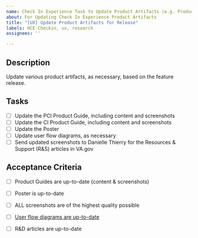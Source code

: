 ```yaml
---
name: Check In Experience Task to Update Product Artifacts (e.g. Product Guide, Poster)
about: For Updating Check In Experience Product Artifacts
title: "[UX] Update Product Artifacts for Release"
labels: HCE-Checkin, ux, research
assignees: ''

---
```


## Description
Update various product artifacts, as necessary, based on the feature release.

## Tasks
- [ ] Update the PCI Product Guide, including content and screenshots
- [ ] Update the CI Product Guide, including content and screenshots
- [ ] Update the Poster
- [ ] Update user flow diagrams, as necessary
- [ ] Send updated screenshots to Danielle Thierry for the Resources & Support (R&S) articles in VA.gov

## Acceptance Criteria
- [ ] Product Guides are up-to-date (content & screenshots)
- [ ] Poster is up-to-date
- [ ] ALL screenshots are of the highest quality possible
- [ ] [User flow diagrams are up-to-date](https://www.sketch.com/s/e79a827e-42cf-4a82-b554-874c75b5c70e/a/3Op54Vm)
- [ ] R&D articles are up-to-date


